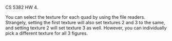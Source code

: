 CS 5382 HW 4.

You can select the texture for each quad by using the file readers.
Strangely, setting the first texture will also set textures 2 and 3 to the same, and setting texture 2 will set texture 3 as well.
However, you can individually pick a different texture for all 3 figures.